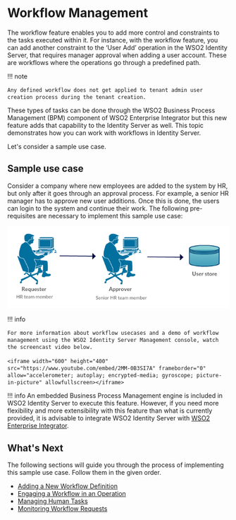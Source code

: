 # Workflow Management

The workflow feature enables you to add more control and constraints to the tasks executed within it. For instance, with the workflow feature, you can add another constraint to the ‘User Add’ operation in the WSO2 Identity Server, that requires manager approval when adding a user account. These are workflows where the operations go through a predefined path.

!!! note
    
    Any defined workflow does not get applied to tenant admin user creation process during the tenant creation.
    

These types of tasks can be done through the WSO2 Business Process Management (BPM) component of WSO2 Enterprise Integrator but this new feature adds that capability to the Identity Server as well. This topic demonstrates how you can work with workflows in Identity Server.

Let's consider a sample use case.

## Sample use case

Consider a company where new employees are added to the system by HR, but only after it goes through an approval process. For example, a senior HR manager has to approve new user additions. Once this is done, the users can login to the system and continue their work. The following pre-requisites are necessary to implement this sample use case:

![sample-for-workflow](../assets/img/using-wso2-identity-server/sample-for-workflow.png) 

!!! info
    
    For more information about workflow usecases and a demo of workflow management using the WSO2 Identity Server Management console, watch the screencast video below.

    <iframe width="600" height="400" src="https://www.youtube.com/embed/2MM-0B3SI7A" frameborder="0" allow="accelerometer; autoplay; encrypted-media; gyroscope; picture-in-picture" allowfullscreen></iframe>


!!! info 
    An embedded Business Process Management engine is included in WSO2 Identity Server to execute this feature. However, if you need more flexibility and more extensibility with this feature than what is
    currently provided, it is advisable to integrate WSO2 Identity Server with [WSO2 Enterprise Integrator](https://ei.docs.wso2.com/en/latest/).

## What's Next

The following sections will guide you through the process of implementing this sample use case. Follow them in the given order.

-   [Adding a New Workflow Definition](../../learn/adding-a-new-workflow-definition/)
-   [Engaging a Workflow in an Operation](../../learn/engaging-a-workflow-in-an-operation/)
-   [Managing Human Tasks](../../learn/managing-human-tasks/)
-   [Monitoring Workflow Requests](../../learn/monitoring-workflow-requests/)  
